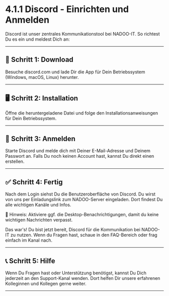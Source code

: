 # 4.1.1 Discord - Einrichten und Anmelden

Discord ist unser zentrales Kommunikationstool bei NADOO-IT. So richtest Du es ein und meldest Dich an:

---

## 🧩 Schritt 1: Download

Besuche discord.com und lade Dir die App für Dein Betriebssystem (Windows, macOS, Linux) herunter.

---

## 🖥️ Schritt 2: Installation

Öffne die heruntergeladene Datei und folge den Installationsanweisungen für Dein Betriebssystem.

---

## 🔐 Schritt 3: Anmelden

Starte Discord und melde dich mit Deiner E-Mail-Adresse und Deinem Passwort an. Falls Du noch keinen Account hast, kannst Du direkt einen erstellen.

---

## ✅ Schritt 4: Fertig

Nach dem Login siehst Du die Benutzeroberfläche von Discord. Du wirst von uns per Einladungslink zum NADOO-Server eingeladen. Dort findest Du alle wichtigen Kanäle und Infos.

📌 Hinweis: Aktiviere ggf. die Desktop-Benachrichtigungen, damit du keine wichtigen Nachrichten verpasst.

Das war's! Du bist jetzt bereit, Discord für die Kommunikation bei NADOO-IT zu nutzen. Wenn du Fragen hast, schaue in den FAQ-Bereich oder frag einfach im Kanal nach.

---

## 📞 Schritt 5: Hilfe

Wenn Du Fragen hast oder Unterstützung benötigst, kannst Du Dich jederzeit an den Support-Kanal wenden. Dort helfen Dir unsere erfahrenen Kolleginnen und Kollegen gerne weiter.

---
